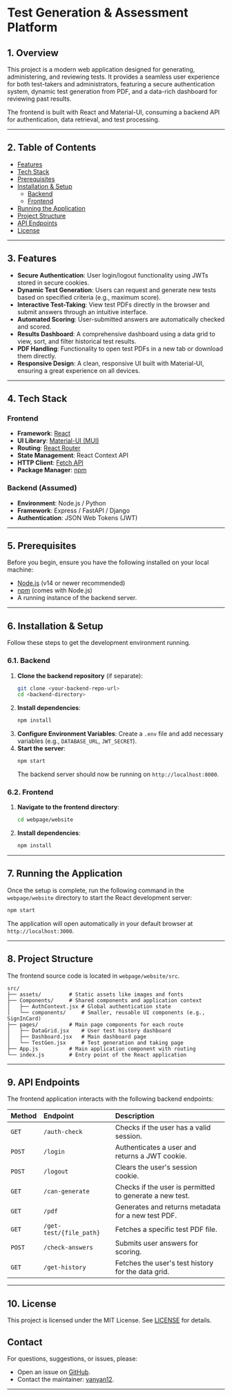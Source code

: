 # Test Generation & Assessment Platform

## 1. Overview

This project is a modern web application designed for generating, administering, and reviewing tests. It provides a seamless user experience for both test-takers and administrators, featuring a secure authentication system, dynamic test generation from PDF, and a data-rich dashboard for reviewing past results.

The frontend is built with React and Material-UI, consuming a backend API for authentication, data retrieval, and test processing.

---

## 2. Table of Contents

- [Features](#3-features)
- [Tech Stack](#4-tech-stack)
- [Prerequisites](#5-prerequisites)
- [Installation & Setup](#6-installation--setup)
  - [Backend](#61-backend)
  - [Frontend](#62-frontend)
- [Running the Application](#7-running-the-application)
- [Project Structure](#8-project-structure)
- [API Endpoints](#9-api-endpoints)
- [License](#10-license)

---

## 3. Features

- **Secure Authentication**: User login/logout functionality using JWTs stored in secure cookies.
- **Dynamic Test Generation**: Users can request and generate new tests based on specified criteria (e.g., maximum score).
- **Interactive Test-Taking**: View test PDFs directly in the browser and submit answers through an intuitive interface.
- **Automated Scoring**: User-submitted answers are automatically checked and scored.
- **Results Dashboard**: A comprehensive dashboard using a data grid to view, sort, and filter historical test results.
- **PDF Handling**: Functionality to open test PDFs in a new tab or download them directly.
- **Responsive Design**: A clean, responsive UI built with Material-UI, ensuring a great experience on all devices.

---

## 4. Tech Stack

### Frontend

- **Framework**: [React](https://reactjs.org/)
- **UI Library**: [Material-UI (MUI)](https://mui.com/)
- **Routing**: [React Router](https://reactrouter.com/)
- **State Management**: React Context API
- **HTTP Client**: [Fetch API](https://developer.mozilla.org/en-US/docs/Web/API/Fetch_API)
- **Package Manager**: [npm](https://www.npmjs.com/)

### Backend (Assumed)

- **Environment**: Node.js / Python
- **Framework**: Express / FastAPI / Django
- **Authentication**: JSON Web Tokens (JWT)

---

## 5. Prerequisites

Before you begin, ensure you have the following installed on your local machine:

- [Node.js](https://nodejs.org/en/) (v14 or newer recommended)
- [npm](https://www.npmjs.com/) (comes with Node.js)
- A running instance of the backend server.

---

## 6. Installation & Setup

Follow these steps to get the development environment running.

### 6.1. Backend

1.  **Clone the backend repository** (if separate):
    ```bash
    git clone <your-backend-repo-url>
    cd <backend-directory>
    ```
2.  **Install dependencies**:
    ```bash
    npm install
    ```
3.  **Configure Environment Variables**:
    Create a `.env` file and add necessary variables (e.g., `DATABASE_URL`, `JWT_SECRET`).
4.  **Start the server**:
    ```bash
    npm start
    ```
    The backend server should now be running on `http://localhost:8000`.

### 6.2. Frontend

1.  **Navigate to the frontend directory**:
    ```bash
    cd webpage/website
    ```
2.  **Install dependencies**:
    ```bash
    npm install
    ```

---

## 7. Running the Application

Once the setup is complete, run the following command in the `webpage/website` directory to start the React development server:

```bash
npm start
```

The application will open automatically in your default browser at `http://localhost:3000`.

---

## 8. Project Structure

The frontend source code is located in `webpage/website/src`.

```
src/
├── assets/         # Static assets like images and fonts
├── Components/     # Shared components and application context
│   ├── AuthContext.jsx # Global authentication state
│   └── components/     # Smaller, reusable UI components (e.g., SignInCard)
├── pages/          # Main page components for each route
│   ├── DataGrid.jsx    # User test history dashboard
│   ├── Dashboard.jsx   # Main dashboard page
│   └── TestGen.jsx     # Test generation and taking page
├── App.js          # Main application component with routing
└── index.js        # Entry point of the React application
```

---

## 9. API Endpoints

The frontend application interacts with the following backend endpoints:

| Method | Endpoint                | Description                                             |
| :----- | :---------------------- | :------------------------------------------------------ |
| `GET`  | `/auth-check`           | Checks if the user has a valid session.                 |
| `POST` | `/login`                | Authenticates a user and returns a JWT cookie.          |
| `POST` | `/logout`               | Clears the user's session cookie.                       |
| `GET`  | `/can-generate`         | Checks if the user is permitted to generate a new test. |
| `GET`  | `/pdf`                  | Generates and returns metadata for a new test PDF.      |
| `GET`  | `/get-test/{file_path}` | Fetches a specific test PDF file.                       |
| `POST` | `/check-answers`        | Submits user answers for scoring.                       |
| `GET`  | `/get-history`          | Fetches the user's test history for the data grid.      |

---

## 10. License

This project is licensed under the MIT License. See [LICENSE](LICENSE) for details.

## Contact

For questions, suggestions, or issues, please:

- Open an issue on [GitHub](https://github.com/vanyan12/TestGenerator/issues).
- Contact the maintainer: [vanyan12](https://github.com/vanyan12).

---

